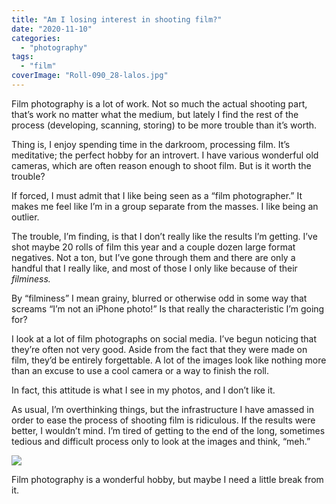 ```yaml
---
title: "Am I losing interest in shooting film?"
date: "2020-11-10"
categories:
  - "photography"
tags:
  - "film"
coverImage: "Roll-090_28-lalos.jpg"
---
```


Film photography is a lot of work. Not so much the actual shooting part, that’s work no matter what the medium, but lately I find the rest of the process (developing, scanning, storing) to be more trouble than it’s worth.

Thing is, I enjoy spending time in the darkroom, processing film. It’s meditative; the perfect hobby for an introvert. I have various wonderful old cameras, which are often reason enough to shoot film. But is it worth the trouble?

If forced, I must admit that I like being seen as a “film photographer.” It makes me feel like I’m in a group separate from the masses. I like being an outlier.

The trouble, I’m finding, is that I don’t really like the results I’m getting. I’ve shot maybe 20 rolls of film this year and a couple dozen large format negatives. Not a ton, but I’ve gone through them and there are only a handful that I really like, and most of those I only like because of their _filminess._

By “filminess” I mean grainy, blurred or otherwise odd in some way that screams “I’m not an iPhone photo!” Is that really the characteristic I’m going for?

I look at a lot of film photographs on social media. I’ve begun noticing that they’re often not very good. Aside from the fact that they were made on film, they’d be entirely forgettable. A lot of the images look like nothing more than an excuse to use a cool camera or a way to finish the roll.

In fact, this attitude is what I see in my photos, and I don’t like it.

As usual, I’m overthinking things, but the infrastructure I have amassed in order to ease the process of shooting film is ridiculous. If the results were better, I wouldn’t mind. I’m tired of getting to the end of the long, sometimes tedious and difficult process only to look at the images and think, “meh.”

![](/img/2020/2020-11-10-Light-table-001-1024x682.jpg)

Film photography is a wonderful hobby, but maybe I need a little break from it.
